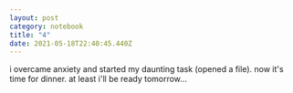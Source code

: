 ```yaml
---
layout: post
category: notebook
title: "4"
date: 2021-05-18T22:40:45.440Z
---
```

i overcame anxiety and started my daunting task (opened a file). now it's time for dinner. at least i'll be ready tomorrow...